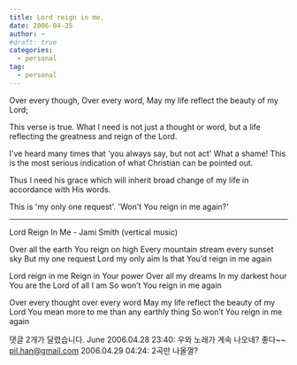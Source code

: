 ```yaml
---
title: Lord reign in me.
date: 2006-04-25
author: ~
#draft: true
categories:
  - personal
tag:
  - personal
---
```





Over every though,
Over every word,
May my life reflect the beauty of my Lord;

This verse is true. What I need is not just a thought or word, but a life reflecting the greatness and reign of the Lord.

I've heard many times that 'you always say, but not act' What a shame! This is the most serious indication of what Christian can be pointed out.

Thus I need his grace which will inherit broad change of my life in accordance with His words.

This is 'my only one request'.
'Won't You reign in me again?'

-----------

Lord Reign In Me - Jami Smith  (vertical music)

Over all the earth You reign on high
Every mountain stream every sunset sky
But my one request Lord my only aim
Is that You’d reign in me again

Lord reign in me
Reign in Your power
Over all my dreams
In my darkest hour
You are the Lord of all I am
So won’t You reign in me again

Over every thought over every word
May my life reflect the beauty of my Lord
You mean more to me than any earthly thing
So won’t You reign in me again


 댓글  2개가 달렸습니다.
June 2006.04.28 23:40: 
우와 노래가 계속 나오네? 좋다~~
pil.han@gmail.com 2006.04.29 04:24: 
2곡만 나올껄?




